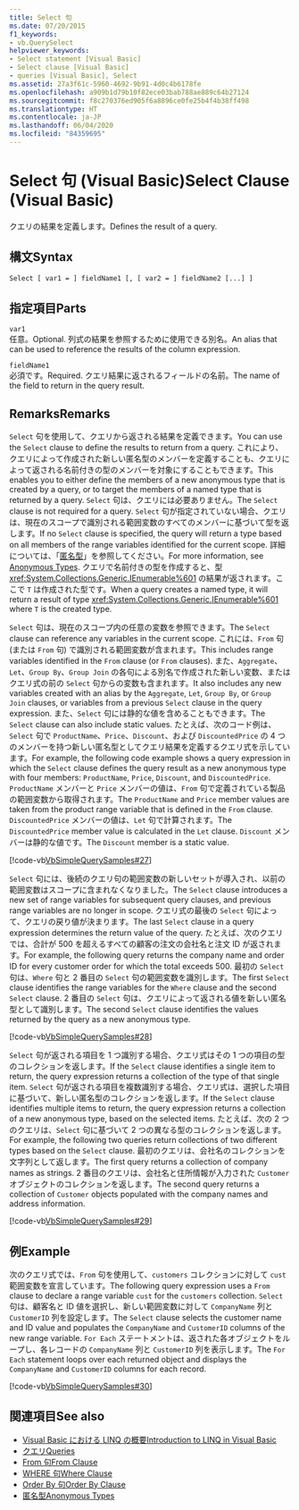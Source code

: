 ```yaml
---
title: Select 句
ms.date: 07/20/2015
f1_keywords:
- vb.QuerySelect
helpviewer_keywords:
- Select statement [Visual Basic]
- Select clause [Visual Basic]
- queries [Visual Basic], Select
ms.assetid: 27a3f61c-5960-4692-9b91-4d0c4b6178fe
ms.openlocfilehash: a909b1d79b10f82ece03bab788ae889c64b27124
ms.sourcegitcommit: f8c270376ed905f6a8896ce0fe25b4f4b38ff498
ms.translationtype: HT
ms.contentlocale: ja-JP
ms.lasthandoff: 06/04/2020
ms.locfileid: "84359695"
---
```

# <a name="select-clause-visual-basic"></a><span data-ttu-id="a53ae-102">Select 句 (Visual Basic)</span><span class="sxs-lookup"><span data-stu-id="a53ae-102">Select Clause (Visual Basic)</span></span>
<span data-ttu-id="a53ae-103">クエリの結果を定義します。</span><span class="sxs-lookup"><span data-stu-id="a53ae-103">Defines the result of a query.</span></span>  
  
## <a name="syntax"></a><span data-ttu-id="a53ae-104">構文</span><span class="sxs-lookup"><span data-stu-id="a53ae-104">Syntax</span></span>  
  
```vb  
Select [ var1 = ] fieldName1 [, [ var2 = ] fieldName2 [...] ]  
```  
  
## <a name="parts"></a><span data-ttu-id="a53ae-105">指定項目</span><span class="sxs-lookup"><span data-stu-id="a53ae-105">Parts</span></span>  
 `var1`  
 <span data-ttu-id="a53ae-106">任意。</span><span class="sxs-lookup"><span data-stu-id="a53ae-106">Optional.</span></span> <span data-ttu-id="a53ae-107">列式の結果を参照するために使用できる別名。</span><span class="sxs-lookup"><span data-stu-id="a53ae-107">An alias that can be used to reference the results of the column expression.</span></span>  
  
 `fieldName1`  
 <span data-ttu-id="a53ae-108">必須です。</span><span class="sxs-lookup"><span data-stu-id="a53ae-108">Required.</span></span> <span data-ttu-id="a53ae-109">クエリ結果に返されるフィールドの名前。</span><span class="sxs-lookup"><span data-stu-id="a53ae-109">The name of the field to return in the query result.</span></span>  
  
## <a name="remarks"></a><span data-ttu-id="a53ae-110">Remarks</span><span class="sxs-lookup"><span data-stu-id="a53ae-110">Remarks</span></span>  
 <span data-ttu-id="a53ae-111">`Select` 句を使用して、クエリから返される結果を定義できます。</span><span class="sxs-lookup"><span data-stu-id="a53ae-111">You can use the `Select` clause to define the results to return from a query.</span></span> <span data-ttu-id="a53ae-112">これにより、クエリによって作成された新しい匿名型のメンバーを定義することも、クエリによって返される名前付きの型のメンバーを対象にすることもできます。</span><span class="sxs-lookup"><span data-stu-id="a53ae-112">This enables you to either define the members of a new anonymous type that is created by a query, or to target the members of a named type that is returned by a query.</span></span> <span data-ttu-id="a53ae-113">`Select` 句は、クエリには必要ありません。</span><span class="sxs-lookup"><span data-stu-id="a53ae-113">The `Select` clause is not required for a query.</span></span> <span data-ttu-id="a53ae-114">`Select` 句が指定されていない場合、クエリは、現在のスコープで識別される範囲変数のすべてのメンバーに基づいて型を返します。</span><span class="sxs-lookup"><span data-stu-id="a53ae-114">If no `Select` clause is specified, the query will return a type based on all members of the range variables identified for the current scope.</span></span> <span data-ttu-id="a53ae-115">詳細については、「[匿名型](../../programming-guide/language-features/objects-and-classes/anonymous-types.md)」を参照してください。</span><span class="sxs-lookup"><span data-stu-id="a53ae-115">For more information, see [Anonymous Types](../../programming-guide/language-features/objects-and-classes/anonymous-types.md).</span></span> <span data-ttu-id="a53ae-116">クエリで名前付きの型を作成すると、型 <xref:System.Collections.Generic.IEnumerable%601> の結果が返されます。ここで `T` は作成された型です。</span><span class="sxs-lookup"><span data-stu-id="a53ae-116">When a query creates a named type, it will return a result of type <xref:System.Collections.Generic.IEnumerable%601> where `T` is the created type.</span></span>  
  
 <span data-ttu-id="a53ae-117">`Select` 句は、現在のスコープ内の任意の変数を参照できます。</span><span class="sxs-lookup"><span data-stu-id="a53ae-117">The `Select` clause can reference any variables in the current scope.</span></span> <span data-ttu-id="a53ae-118">これには、`From` 句 (または `From` 句) で識別される範囲変数が含まれます。</span><span class="sxs-lookup"><span data-stu-id="a53ae-118">This includes range variables identified in the `From` clause (or `From` clauses).</span></span> <span data-ttu-id="a53ae-119">また、`Aggregate`、`Let`、`Group By`、`Group Join` の各句による別名で作成された新しい変数、またはクエリ式の前の `Select` 句からの変数も含まれます。</span><span class="sxs-lookup"><span data-stu-id="a53ae-119">It also includes any new variables created with an alias by the `Aggregate`, `Let`, `Group By`, or `Group Join` clauses, or variables from a previous `Select` clause in the query expression.</span></span> <span data-ttu-id="a53ae-120">また、`Select` 句には静的な値を含めることもできます。</span><span class="sxs-lookup"><span data-stu-id="a53ae-120">The `Select` clause can also include static values.</span></span> <span data-ttu-id="a53ae-121">たとえば、次のコード例は、`Select` 句で `ProductName`、`Price`、`Discount`、および `DiscountedPrice` の 4 つのメンバーを持つ新しい匿名型としてクエリ結果を定義するクエリ式を示しています。</span><span class="sxs-lookup"><span data-stu-id="a53ae-121">For example, the following code example shows a query expression in which the `Select` clause defines the query result as a new anonymous type with four members: `ProductName`, `Price`, `Discount`, and `DiscountedPrice`.</span></span> <span data-ttu-id="a53ae-122">`ProductName` メンバーと `Price` メンバーの値は、`From` 句で定義されている製品の範囲変数から取得されます。</span><span class="sxs-lookup"><span data-stu-id="a53ae-122">The `ProductName` and `Price` member values are taken from the product range variable that is defined in the `From` clause.</span></span> <span data-ttu-id="a53ae-123">`DiscountedPrice` メンバーの値は、`Let` 句で計算されます。</span><span class="sxs-lookup"><span data-stu-id="a53ae-123">The `DiscountedPrice` member value is calculated in the `Let` clause.</span></span> <span data-ttu-id="a53ae-124">`Discount` メンバーは静的な値です。</span><span class="sxs-lookup"><span data-stu-id="a53ae-124">The `Discount` member is a static value.</span></span>  
  
 [!code-vb[VbSimpleQuerySamples#27](~/samples/snippets/visualbasic/VS_Snippets_VBCSharp/VbSimpleQuerySamples/VB/QuerySamples1.vb#27)]  
  
 <span data-ttu-id="a53ae-125">`Select` 句には、後続のクエリ句の範囲変数の新しいセットが導入され、以前の範囲変数はスコープに含まれなくなりました。</span><span class="sxs-lookup"><span data-stu-id="a53ae-125">The `Select` clause introduces a new set of range variables for subsequent query clauses, and previous range variables are no longer in scope.</span></span> <span data-ttu-id="a53ae-126">クエリ式の最後の `Select` 句によって、クエリの戻り値が決まります。</span><span class="sxs-lookup"><span data-stu-id="a53ae-126">The last `Select` clause in a query expression determines the return value of the query.</span></span> <span data-ttu-id="a53ae-127">たとえば、次のクエリでは、合計が 500 を超えるすべての顧客の注文の会社名と注文 ID が返されます。</span><span class="sxs-lookup"><span data-stu-id="a53ae-127">For example, the following query returns the company name and order ID for every customer order for which the total exceeds 500.</span></span> <span data-ttu-id="a53ae-128">最初の `Select` 句は、`Where` 句と 2 番目の `Select` 句の範囲変数を識別します。</span><span class="sxs-lookup"><span data-stu-id="a53ae-128">The first `Select` clause identifies the range variables for the `Where` clause and the second `Select` clause.</span></span> <span data-ttu-id="a53ae-129">2 番目の `Select` 句は、クエリによって返される値を新しい匿名型として識別します。</span><span class="sxs-lookup"><span data-stu-id="a53ae-129">The second `Select` clause identifies the values returned by the query as a new anonymous type.</span></span>  
  
 [!code-vb[VbSimpleQuerySamples#28](~/samples/snippets/visualbasic/VS_Snippets_VBCSharp/VbSimpleQuerySamples/VB/QuerySamples1.vb#28)]  
  
 <span data-ttu-id="a53ae-130">`Select` 句が返される項目を 1 つ識別する場合、クエリ式はその 1 つの項目の型のコレクションを返します。</span><span class="sxs-lookup"><span data-stu-id="a53ae-130">If the `Select` clause identifies a single item to return, the query expression returns a collection of the type of that single item.</span></span> <span data-ttu-id="a53ae-131">`Select` 句が返される項目を複数識別する場合、クエリ式は、選択した項目に基づいて、新しい匿名型のコレクションを返します。</span><span class="sxs-lookup"><span data-stu-id="a53ae-131">If the `Select` clause identifies multiple items to return, the query expression returns a collection of a new anonymous type, based on the selected items.</span></span> <span data-ttu-id="a53ae-132">たとえば、次の 2 つのクエリは、`Select` 句に基づいて 2 つの異なる型のコレクションを返します。</span><span class="sxs-lookup"><span data-stu-id="a53ae-132">For example, the following two queries return collections of two different types based on the `Select` clause.</span></span> <span data-ttu-id="a53ae-133">最初のクエリは、会社名のコレクションを文字列として返します。</span><span class="sxs-lookup"><span data-stu-id="a53ae-133">The first query returns a collection of company names as strings.</span></span> <span data-ttu-id="a53ae-134">2 番目のクエリは、会社名と住所情報が入力された `Customer` オブジェクトのコレクションを返します。</span><span class="sxs-lookup"><span data-stu-id="a53ae-134">The second query returns a collection of `Customer` objects populated with the company names and address information.</span></span>  
  
 [!code-vb[VbSimpleQuerySamples#29](~/samples/snippets/visualbasic/VS_Snippets_VBCSharp/VbSimpleQuerySamples/VB/QuerySamples1.vb#29)]  
  
## <a name="example"></a><span data-ttu-id="a53ae-135">例</span><span class="sxs-lookup"><span data-stu-id="a53ae-135">Example</span></span>  
 <span data-ttu-id="a53ae-136">次のクエリ式では、`From` 句を使用して、`customers` コレクションに対して `cust` 範囲変数を宣言しています。</span><span class="sxs-lookup"><span data-stu-id="a53ae-136">The following query expression uses a `From` clause to declare a range variable `cust` for the `customers` collection.</span></span> <span data-ttu-id="a53ae-137">`Select` 句は、顧客名と ID 値を選択し、新しい範囲変数に対して `CompanyName` 列と `CustomerID` 列を設定します。</span><span class="sxs-lookup"><span data-stu-id="a53ae-137">The `Select` clause selects the customer name and ID value and populates the `CompanyName` and `CustomerID` columns of the new range variable.</span></span> <span data-ttu-id="a53ae-138">`For Each` ステートメントは、返された各オブジェクトをループし、各レコードの `CompanyName` 列と `CustomerID` 列を表示します。</span><span class="sxs-lookup"><span data-stu-id="a53ae-138">The `For Each` statement loops over each returned object and displays the `CompanyName` and `CustomerID` columns for each record.</span></span>  
  
 [!code-vb[VbSimpleQuerySamples#30](~/samples/snippets/visualbasic/VS_Snippets_VBCSharp/VbSimpleQuerySamples/VB/QuerySamples1.vb#30)]  
  
## <a name="see-also"></a><span data-ttu-id="a53ae-139">関連項目</span><span class="sxs-lookup"><span data-stu-id="a53ae-139">See also</span></span>

- [<span data-ttu-id="a53ae-140">Visual Basic における LINQ の概要</span><span class="sxs-lookup"><span data-stu-id="a53ae-140">Introduction to LINQ in Visual Basic</span></span>](../../programming-guide/language-features/linq/introduction-to-linq.md)
- [<span data-ttu-id="a53ae-141">クエリ</span><span class="sxs-lookup"><span data-stu-id="a53ae-141">Queries</span></span>](index.md)
- [<span data-ttu-id="a53ae-142">From 句</span><span class="sxs-lookup"><span data-stu-id="a53ae-142">From Clause</span></span>](from-clause.md)
- [<span data-ttu-id="a53ae-143">WHERE 句</span><span class="sxs-lookup"><span data-stu-id="a53ae-143">Where Clause</span></span>](where-clause.md)
- [<span data-ttu-id="a53ae-144">Order By 句</span><span class="sxs-lookup"><span data-stu-id="a53ae-144">Order By Clause</span></span>](order-by-clause.md)
- [<span data-ttu-id="a53ae-145">匿名型</span><span class="sxs-lookup"><span data-stu-id="a53ae-145">Anonymous Types</span></span>](../../programming-guide/language-features/objects-and-classes/anonymous-types.md)
